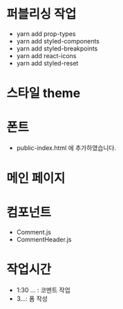 # 퍼블리싱 작업

- yarn add prop-types
- yarn add styled-components
- yarn add styled-breakpoints
- yarn add react-icons
- yarn add styled-reset

# 스타일 theme

# 폰트

- public-index.html 에 추가하였습니다.

# 메인 페이지

# 컴포넌트

- Comment.js
- CommentHeader.js

# 작업시간

- 1:30 ... : 코멘트 작업
- 3...: 폼 작성
